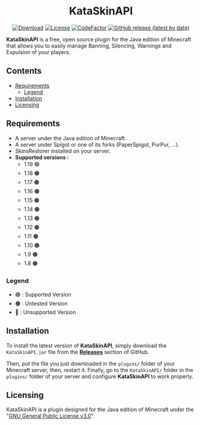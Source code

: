 <h1 align="center">
  KataSkinAPI
</h1>

<div align="center">

[![Download](https://img.shields.io/github/downloads/TheOldBestDev/KataSkinAPI/total?style=for-the-badge)](https://github.com/TheOldBestDev/KataSkinAPI/releases/)
[![License](https://img.shields.io/badge/License-GNU%20General%20Public%20License%20v3.0-blue?style=for-the-badge)](https://github.com/TheOldBestDev/KataSkinAPI/blob/Main/LICENSE)
[![CodeFactor](https://www.codefactor.io/repository/github/TheOldBestDev/KataSkinAPI/badge?style=for-the-badge)](https://www.codefactor.io/repository/github/TheOldBestDev/KataSkinAPI)
[![GitHub release (latest by date)](https://img.shields.io/github/v/release/TheOldBestDev/KataSkinAPI?color=green&label=Version&style=for-the-badge)](https://github.com/TheOldBestDev/KataSkinAPI/releases/latest)
</div>

**KataSkinAPI** is a free, open source plugin for the Java edition of Minecraft that allows you to easily manage Banning, Silencing, Warnings and Expulsion of your players.

## Contents

- [Requirements](#requirements)
  - [Legend](#legend)
- [Installation](#installation)
- [Licensing](#licensing)

## Requirements

- A server under the Java edition of Minecraft.
- A server under Spigot or one of its forks (PaperSpigot, PurPur, ...).
- SkinsRestorer installed on your server.
- **Supported versions :**
  - 1.19 🟢
  - 1.18 🟠
  - 1.17 🟠
  - 1.16 🟠
  - 1.15 🟠
  - 1.14 🟠
  - 1.13 🟠
  - 1.12 🟠
  - 1.11 🟠
  - 1.10 🟠
  - 1.9 🟠
  - 1.8 🟠

### Legend

- 🟢 : Supported Version
- 🟠 : Untested Version
- 🔴 : Unsupported Version

## Installation

To install the latest version of **KataSkinAPI**, simply download the `KataSkinAPI.jar` file from the **[Releases](https://github.com/TheOldBestDev/KataSkinAPI/releases)** section of GitHub.

Then, put the file you just downloaded in the `plugins/` folder of your Minecraft server, then, restart it.
Finally, go to the `KataSkinAPI/` folder in the `plugins/` folder of your server and configure **KataSkinAPI** to work properly.

## Licensing

KataSkinAPI is a plugin designed for the Java edition of Minecraft under the "[GNU General Public License v3.0](https://github.com/TheOldBestDev/KataSkinAPI/blob/Main/LICENSE)".
